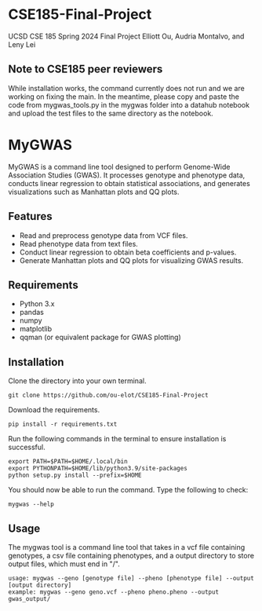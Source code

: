 # CSE185-Final-Project
UCSD CSE 185 Spring 2024 Final Project Elliott Ou, Audria Montalvo, and Leny Lei

## Note to CSE185 peer reviewers
While installation works, the command currently does not run and we are working on fixing the main. In the meantime, please copy and paste the code from mygwas_tools.py in the mygwas folder into a datahub notebook and upload the test files to the same directory as the notebook. 

# MyGWAS

MyGWAS is a command line tool designed to perform Genome-Wide Association Studies (GWAS). It processes genotype and phenotype data, conducts linear regression to obtain statistical associations, and generates visualizations such as Manhattan plots and QQ plots.

## Features
- Read and preprocess genotype data from VCF files.
- Read phenotype data from text files.
- Conduct linear regression to obtain beta coefficients and p-values.
- Generate Manhattan plots and QQ plots for visualizing GWAS results.

## Requirements
- Python 3.x
- pandas
- numpy
- matplotlib
- qqman (or equivalent package for GWAS plotting)

## Installation
Clone the directory into your own terminal. 
```
git clone https://github.com/ou-elot/CSE185-Final-Project
```

Download the requirements.
```
pip install -r requirements.txt
```

Run the following commands in the terminal to ensure installation is successful.
```
export PATH=$PATH=$HOME/.local/bin
export PYTHONPATH=$HOME/lib/python3.9/site-packages
python setup.py install --prefix=$HOME
```

You should now be able to run the command. Type the following to check:
```
mygwas --help
```
## Usage
The mygwas tool is a command line tool that takes in a vcf file containing genotypes, a csv file containing phenotypes, and a output directory to store output files, which must end in "/". 
```
usage: mygwas --geno [genotype file] --pheno [phenotype file] --output [output directory]
example: mygwas --geno geno.vcf --pheno pheno.pheno --output gwas_output/
```
